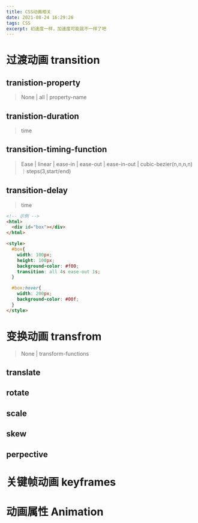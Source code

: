 ```yaml
---
title: CSS动画相关
date: 2021-08-24 16:29:26
tags: CSS
excerpt: 初速度一样，加速度可能就不一样了吧
---
```


# 过渡动画 transition



## tranistion-property

> None | all | property-name



## tranistion-duration

> time



## transition-timing-function

> Ease | linear | ease-in | ease-out | ease-in-out | cubic-bezier(n,n,n,n)｜steps(3,start/end)



## transition-delay

> time



```html
<!-- 示例 -->
<html>
  <div id="box"></div>
</html>

<style>
  #box{
    width: 100px;
    height: 100px;
    background-color: #f00;
    transition: all 4s ease-out 1s;
  }

  #box:hover{
    width: 200px;
    background-color: #00f;
  }
</style>
```



# 变换动画 transfrom

> None | transform-functions

## translate



## rotate



## scale



## skew



## perpective























# 关键帧动画 keyframes



# 动画属性 Animation

